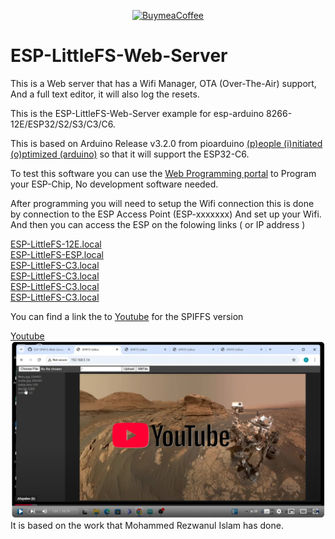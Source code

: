 <p align="center">
  <a href="https://buymeacoffee.com/emilespecialproducts">
    <img alt="BuymeaCoffee" src="https://www.buymeacoffee.com/assets/img/custom_images/orange_img.png">
  </a>
</p>

# ESP-LittleFS-Web-Server
This is a Web server that has a Wifi Manager, OTA (Over-The-Air) support, And a full text editor, it will also log the resets.


This is the ESP-LittleFS-Web-Server example for esp-arduino 8266-12E/ESP32/S2/S3/C3/C6.

This is based on Arduino Release v3.2.0 from pioarduino [(p)eople (i)nitiated (o)ptimized (arduino)](https://github.com/pioarduino/platform-espressif32) so that it will support the ESP32-C6.

To test this software you can use the [Web Programming portal](https://emilespecialproducts.github.io/ESP-LittleFS-Web-Server/upload.html) to Program your ESP-Chip, No development software needed.

After programming you will need to setup the Wifi connection this is done by connection to the ESP Access Point (ESP-xxxxxxx)
And set up your Wifi.
And then you can access the ESP on the folowing links ( or IP address )

[ESP-LittleFS-12E.local](http://ESP-LittleFS-12E.local)<br>
[ESP-LittleFS-ESP.local](http://ESP-LittleFS-ESP.local)<br>
[ESP-LittleFS-C3.local](http://ESP-LittleFS-C3.local)<br>
[ESP-LittleFS-C3.local](http://ESP-LittleFS-C6.local)<br>
[ESP-LittleFS-C3.local](http://ESP-LittleFS-S2.local)<br>
[ESP-LittleFS-C3.local](http://ESP-LittleFS-S3.local)<br>

You can find a link the to [Youtube](https://youtu.be/SGOuzqJMnVM) for the SPIFFS version

[Youtube
![Screenshot Youtube.](https://raw.githubusercontent.com/EmileSpecialProducts/ESP-LittleFS-Web-Server/refs/heads/main/web/youtube.png)
](https://youtu.be/SGOuzqJMnVM)
It is based on the work that 
Mohammed Rezwanul Islam has done.
